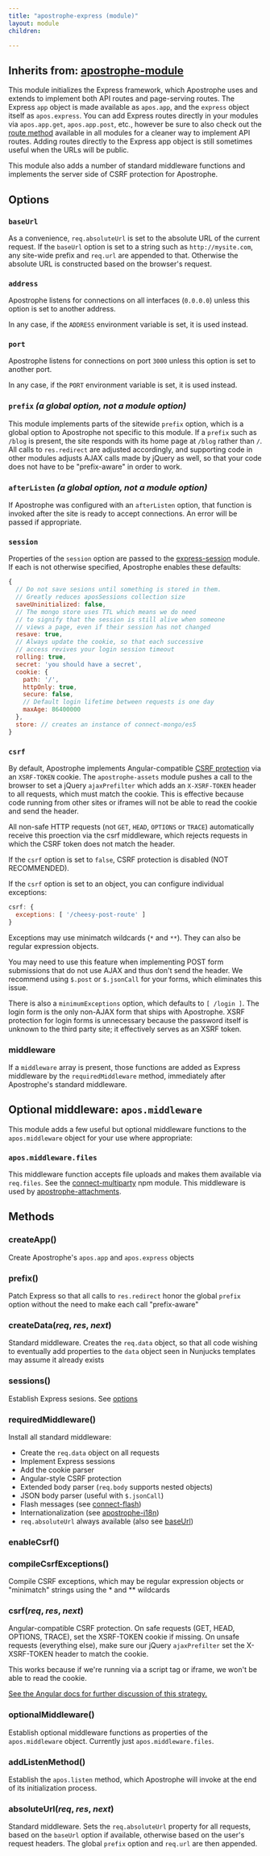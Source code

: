 ```yaml
---
title: "apostrophe-express (module)"
layout: module
children:

---
```

## Inherits from: [apostrophe-module](../apostrophe-module/index.html)
This module initializes the Express framework, which Apostrophe
uses and extends to implement both API routes and page-serving routes.
The Express `app` object is made available as `apos.app`, and
the `express` object itself as `apos.express`. You can add
Express routes directly in your modules via `apos.app.get`,
`apos.app.post`, etc., however be sure to also check
out the [route method](../apostrophe-module/index.html#route) available
in all modules for a cleaner way to implement API routes. Adding
routes directly to the Express app object is still sometimes useful when
the URLs will be public.

This module also adds a number of standard middleware functions
and implements the server side of CSRF protection for Apostrophe.

## Options

### `baseUrl`

As a convenience, `req.absoluteUrl` is set to the absolute URL of
the current request. If the `baseUrl` option is set to a string
such as `http://mysite.com`, any site-wide prefix and `req.url` are
appended to that. Otherwise the absolute URL is constructed based
on the browser's request.

### `address`

Apostrophe listens for connections on all interfaces (`0.0.0.0`)
unless this option is set to another address.

In any case, if the `ADDRESS` environment variable is set, it is
used instead.

### `port`

Apostrophe listens for connections on port `3000` unless this
option is set to another port.

In any case, if the `PORT` environment variable is set, it is used
instead.

### `prefix` *(a global option, not a module option)*

This module implements parts of the sitewide `prefix` option, which is a global
option to Apostrophe not specific to this module. If a `prefix` such
as `/blog` is present, the site responds with its home page
at `/blog` rather than `/`. All calls to `res.redirect` are adjusted
accordingly, and supporting code in other modules adjusts AJAX calls
made by jQuery as well, so that your code does not have to be
"prefix-aware" in order to work.

### `afterListen` *(a global option, not a module option)*

If Apostrophe was configured with an `afterListen` option, that
function is invoked after the site is ready to accept connections.
An error will be passed if appropriate.

### `session`

Properties of the `session` option are passed to the
[express-session](https://npmjs.org/package/express-session) module.
If each is not otherwise specified, Apostrophe enables these defaults:

```javascript
{
  // Do not save sesions until something is stored in them.
  // Greatly reduces aposSessions collection size
  saveUninitialized: false,
  // The mongo store uses TTL which means we do need
  // to signify that the session is still alive when someone
  // views a page, even if their session has not changed
  resave: true,
  // Always update the cookie, so that each successive
  // access revives your login session timeout
  rolling: true,
  secret: 'you should have a secret',
  cookie: {
    path: '/',
    httpOnly: true,
    secure: false,
    // Default login lifetime between requests is one day
    maxAge: 86400000
  },
  store: // creates an instance of connect-mongo/es5
}
```

### `csrf`

By default, Apostrophe implements Angular-compatible [CSRF protection](https://en.wikipedia.org/wiki/Cross-site_request_forgery)
via an `XSRF-TOKEN` cookie. The `apostrophe-assets` module pushes
a call to the browser to set a jQuery `ajaxPrefilter` which
adds an `X-XSRF-TOKEN` header to all requests, which must
match the cookie. This is effective because code running from
other sites or iframes will not be able to read the cookie and
send the header.

All non-safe HTTP requests (not `GET`, `HEAD`, `OPTIONS` or `TRACE`)
automatically receive this proection via the csrf middleware, which
rejects requests in which the CSRF token does not match the header.

If the `csrf` option is set to `false`, CSRF protection is
disabled (NOT RECOMMENDED).

If the `csrf` option is set to an object, you can configure
individual exceptions:

```javascript
csrf: {
  exceptions: [ '/cheesy-post-route' ]
}
```

Exceptions may use minimatch wildcards (`*` and `**`). They can
also be regular expression objects.

You may need to use this feature when implementing POST form submissions that
do not use AJAX and thus don't send the header. We recommend using
`$.post` or `$.jsonCall` for your forms, which eliminates this issue.

There is also a `minimumExceptions` option, which defaults
to `[ /login ]`. The login form is the only non-AJAX form
that ships with Apostrophe. XSRF protection for login forms
is unnecessary because the password itself is unknown to the
third party site; it effectively serves as an XSRF token.

### middleware

If a `middleware` array is present, those functions are added
as Express middleware by the `requiredMiddleware` method, immediately
after Apostrophe's standard middleware.

## Optional middleware: `apos.middleware`

This module adds a few useful but optional middleware functions
to the `apos.middleware` object for your use where appropriate:

### `apos.middleware.files`

This middleware function accepts file uploads and makes them
available via `req.files`. See the
[connect-multiparty](https://npmjs.org/package/connect-multiparty) npm module.
This middleware is used by [apostrophe-attachments](../apostrophe-attachments/index.html).


## Methods
### createApp()
Create Apostrophe's `apos.app` and `apos.express` objects
### prefix()
Patch Express so that all calls to `res.redirect` honor
the global `prefix` option without the need to make each
call "prefix-aware"
### createData(*req*, *res*, *next*)
Standard middleware. Creates the `req.data` object, so that all
code wishing to eventually add properties to the `data` object
seen in Nunjucks templates may assume it already exists
### sessions()
Establish Express sesions. See [options](#options)
### requiredMiddleware()
Install all standard middleware:

* Create the `req.data` object on all requests
* Implement Express sessions
* Add the cookie parser
* Angular-style CSRF protection
* Extended body parser (`req.body` supports nested objects)
* JSON body parser (useful with `$.jsonCall`)
* Flash messages (see [connect-flash](https://github.com/jaredhanson/connect-flash))
* Internationalization (see [apostrophe-i18n](../apostrophe-i18n/index.html))
* `req.absoluteUrl` always available (also see [baseUrl](#baseUrl))

### enableCsrf()

### compileCsrfExceptions()
Compile CSRF exceptions, which may be regular expression objects or
"minimatch" strings using the * and ** wildcards
### csrf(*req*, *res*, *next*)
Angular-compatible CSRF protection. On safe requests (GET, HEAD, OPTIONS, TRACE),
set the XSRF-TOKEN cookie if missing. On unsafe requests (everything else),
make sure our jQuery `ajaxPrefilter` set the X-XSRF-TOKEN header to match the
cookie.

This works because if we're running via a script tag or iframe, we won't
be able to read the cookie.

[See the Angular docs for further discussion of this strategy.](https://docs.angularjs.org/api/ng/service/$http#cross-site-request-forgery-xsrf-protection)
### optionalMiddleware()
Establish optional middleware functions as properties
of the `apos.middleware` object. Currently just `apos.middleware.files`.
### addListenMethod()
Establish the `apos.listen` method, which Apostrophe will invoke
at the end of its initialization process.
### absoluteUrl(*req*, *res*, *next*)
Standard middleware. Sets the `req.absoluteUrl` property for all requests,
based on the `baseUrl` option if available, otherwise based on the user's
request headers. The global `prefix` option and `req.url` are then appended.
